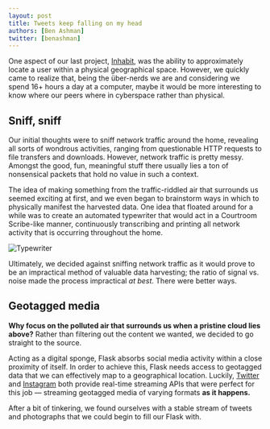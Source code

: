```yaml
---
layout: post
title: Tweets keep falling on my head
authors: [Ben Ashman]
twitter: [benashman]
---
```


One aspect of our last project, [Inhabit](http://vimeo.com/56106551), was the ability to approximately locate a user within a physical geographical space. However, we quickly came to realize that, being the über-nerds we are and considering we spend 16+ hours a day at a computer, maybe it would be more interesting to know where our peers where in cyberspace rather than physical.

## Sniff, sniff

Our initial thoughts were to sniff network traffic around the home, revealing all sorts of wondrous activities, ranging from questionable HTTP requests to file transfers and downloads. However, network traffic is pretty messy. Amongst the good, fun, meaningful stuff there usually lies a ton of nonsensical packets that hold no value in such a context.

The idea of making something from the traffic-riddled air that surrounds us seemed exciting at first, and we even began to brainstorm ways in which to physically manifest the harvested data. One idea that floated around for a while was to create an automated typewriter that would act in a Courtroom Scribe-like manner, continuously transcribing and printing all network activity that is occurring throughout the home.

![Typewriter](http://sorakasumi.github.com/flask/img/typewriter.png)

Ultimately, we decided against sniffing network traffic as it would prove to be an impractical method of valuable data harvesting; the ratio of signal vs. noise made the process impractical *at best*. There were better ways.

## Geotagged media

**Why focus on the polluted air that surrounds us when a pristine cloud lies above?**
Rather than filtering out the content we wanted, we decided to go straight to the source.


Acting as a digital sponge, Flask absorbs social media activity within a close proximity of itself. In order to achieve this, Flask needs access to geotagged data that we can effectively map to a geographical location. Luckily, [Twitter](https://dev.twitter.com/docs/streaming-apis) and [Instagram](http://instagram.com/developer/realtime/) both provide real-time streaming APIs that were perfect for this job — streaming geotagged media of varying formats **as it happens.**

After a bit of tinkering, we found ourselves with a stable stream of tweets and photographs that we could begin to fill our Flask with.




